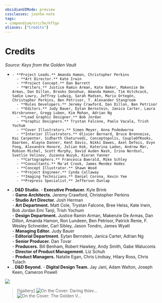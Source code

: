 ```yaml
---
obsidianUIMode: preview
cssclasses: json5e-note
tags:
- compendium/src/5e/kftgv
aliases: ["Credits"]
---
```

# Credits
*Source: Keys from the Golden Vault* 

-     - **Project Leads.** Amanda Hamon, Christopher Perkins    
        - **Art Director.** Kate Irwin    
        - **Project Concept.** Dan Barrett    
        - **Writers.** Justice Ramin Arman, Kate Baker, Makenzie De Armas, Dan Dillon, Brooks Donohue, Amanda Hamon, Tim Hitchcock, Sadie Lowry, Jeffrey Ludwig, Sarah Madsen, Mario Ortegón, Christopher Perkins, Ben Petrisor, T. Alexander Stangroom    
        - **Rules Developers.** Jeremy Crawford, Dan Dillon, Ben Petrisor    
        - **Editors.** Judy Bauer, Eytan Bernstein, Janica Carter, Laura Hirsbrunner, Gregg Luben, Kim Mohan, Adrian Ng    
        - **Lead Graphic Designer.** Bob Jordan    
        - **Graphic Designers.** Trystan Falcone, Paolo Vacala, Trish Yochum    
        - **Cover Illustrators.** Simen Meyer, Anna Podedworna    
        - **Interior Illustrators.** Olivier Bernard, Bruce Brenneise, Kai Carpenter, Sidharth Chaturvedi, Conceptopolis, CoupleOfKooks, Daarken, Alayna Danner, Kent Davis, Nikki Dawes, Axel Defois, Evyn Fong, Alexandre Honoré, Julian Kok, Katerina Ladon, Andrew Mar, Robson Michel, Scott Murphy, David Auden Nash, Irina Nordsol, Svetlin Velinov, Zuzanna Wuzyk, Kieran Yanner    
        - **Cartographers.** Francesca Baerald, Mike Schley    
        - **Consultants.** Ma'at Crook, James Mendez Hodes    
        - **Concept Illustrator.** Shawn Wood    
        - **Project Engineer.** Cynda Callaway    
        - **Imaging Technicians.** Daniel Corona, Kevin Yee    
        - **Prepress Specialist.** Jefferson Dunlap    
- **.** **D&D Studio.**     - **Executive Producer.** Kyle Brink    
        - **Game Architects.** Jeremy Crawford, Christopher Perkins    
        - **Studio Art Director.** Josh Herman    
        - **Art Department.** Matt Cole, Trystan Falcone, Bree Heiss, Kate Irwin, Bob Jordan Emi Tanji, Trish Yochum    
        - **Design Department.** Justice Ramin Arman, Makenzie De Armas, Dan Dillon, Amanda Hamon, Ron Lundeen, Ben Petrisor, Patrick Renie, F. Wesley Schneider, Carl Sibley, Jason Tondro, James Wyatt    
        - **Managing Editor.** Judy Bauer    
        - **Editorial Department.** Eytan Bernstein, Janica Carter, Adrian Ng    
        - **Senior Producer.** Dan Tovar    
        - **Producers.** Bill Benham, Robert Hawkey, Andy Smith, Gabe Waluconis    
        - **Director of Product Management.** Liz Schuh    
        - **Product Managers.** Natalie Egan, Chris Lindsay, Hilary Ross, Chris Tulach    
- **.** **D&D Beyond.**     - **Digital Design Team.** Jay Jani, Adam Walton, Joseph Keen, Cameron Powell    

![](/3-Mechanics/CLI/adventures/keys-from-the-golden-vault/img/credits.webp#center)

> [!gallery]
> ![On the Cover: Daring thiev...](/3-Mechanics/CLI/adventures/keys-from-the-golden-vault/img/credits2.webp#gallery "On the Cover: Daring thieves infiltrate a conservatory to steal a magical instrument, unaware of the evil that awaits them. Illustrator Anna Podedworna gives us a glimpse of the danger.")
> ![On the Cover: The Golden V...](/3-Mechanics/CLI/adventures/keys-from-the-golden-vault/img/credits3.webp#gallery "On the Cover: The Golden Vault is your gateway to adventure. Simen Meyer shows us the door to this vault, but not the treasure within. That you must discover for yourself!")